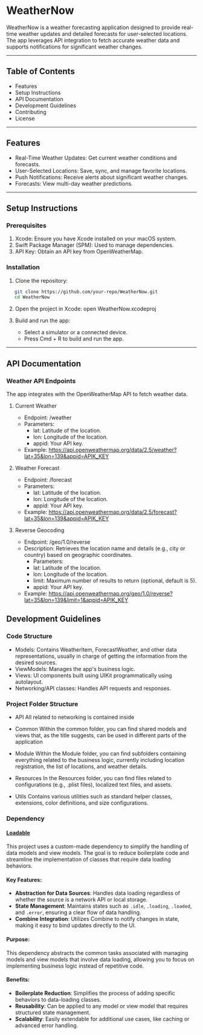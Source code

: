 # WeatherNow

WeatherNow is a weather forecasting application designed to provide real-time weather updates and detailed forecasts for user-selected locations. The app leverages API integration to fetch accurate weather data and supports notifications for significant weather changes.

---

## Table of Contents

- Features
- Setup Instructions
- API Documentation
- Development Guidelines
- Contributing
- License

---

## Features

- Real-Time Weather Updates: Get current weather conditions and forecasts.
- User-Selected Locations: Save, sync, and manage favorite locations.
- Push Notifications: Receive alerts about significant weather changes.
- Forecasts: View multi-day weather predictions.

---

## Setup Instructions

### Prerequisites

1. Xcode: Ensure you have Xcode installed on your macOS system.
2. Swift Package Manager (SPM): Used to manage dependencies.
3. API Key: Obtain an API key from OpenWeatherMap.

### Installation

1. Clone the repository:
```bash
   git clone https://github.com/your-repo/WeatherNow.git
   cd WeatherNow
```

2. Open the project in Xcode:
   open WeatherNow.xcodeproj

3. Build and run the app:
   - Select a simulator or a connected device.
   - Press Cmd + R to build and run the app.

---

## API Documentation

### Weather API Endpoints

The app integrates with the OpenWeatherMap API to fetch weather data.

1. Current Weather
   - Endpoint: /weather
   - Parameters:
     - lat: Latitude of the location.
     - lon: Longitude of the location.
     - appid: Your API key.
   - Example:
     https://api.openweathermap.org/data/2.5/weather?lat=35&lon=139&appid=APIK_KEY

2. Weather Forecast
   - Endpoint: /forecast
   - Parameters:
     - lat: Latitude of the location.
     - lon: Longitude of the location.
     - appid: Your API key.
   - Example:
     https://api.openweathermap.org/data/2.5/forecast?lat=35&lon=139&appid=APIK_KEY
3. Reverse Geocoding
	-	Endpoint: /geo/1.0/reverse
	-	Description: Retrieves the location name and details (e.g., city or country) based on geographic coordinates.
	    -	Parameters:
	    -	lat: Latitude of the location.
	    -	lon: Longitude of the location.
	    -	limit: Maximum number of results to return (optional, default is 5).
	    -	appid: Your API key.
	-	Example:
https://api.openweathermap.org/geo/1.0/reverse?lat=35&lon=139&limit=1&appid=APIK_KEY


## Development Guidelines

### Code Structure

- Models: Contains WeatherItem, ForecastWeather, and other data representations, usually in charge of getting the information from the desired sources.
- ViewModels: Manages the app's business logic.
- Views: UI components built using UIKit programmatically using autolayout.
- Networking/API classes: Handles API requests and responses.


### Project Folder Structure

- API
    All related to networking is contained inside 
- Common
    Within the common folder, you can find shared models and views that, as the title suggests, can be used in different parts of the application
    
- Module
Within the Module folder, you can find subfolders containing everything related to the business logic, currently including location registration, the list of locations, and weather details.

- Resources
In the Resources folder, you can find files related to configurations (e.g., .plist files), localized text files, and assets.

- Utils
Contains various utilities such as standard helper classes, extensions, color definitions, and size configurations.

### Dependency

#### [Loadable](https://github.com/Davidedgmunoz/Loadable)

This project uses a custom-made dependency to simplify the handling of data models and view models. The goal is to reduce boilerplate code and streamline the implementation of classes that require data loading behaviors.

#### Key Features:
- **Abstraction for Data Sources**: Handles data loading regardless of whether the source is a network API or local storage.
- **State Management**: Maintains states such as `.idle`, `.loading`, `.loaded`, and `.error`, ensuring a clear flow of data handling.
- **Combine Integration**: Utilizes Combine to notify changes in state, making it easy to bind updates directly to the UI.

#### Purpose:
This dependency abstracts the common tasks associated with managing models and view models that involve data loading, allowing you to focus on implementing business logic instead of repetitive code.

#### Benefits:
- **Boilerplate Reduction**: Simplifies the process of adding specific behaviors to data-loading classes.
- **Reusability**: Can be applied to any model or view model that requires structured state management.
- **Scalability**: Easily extendable for additional use cases, like caching or advanced error handling.



